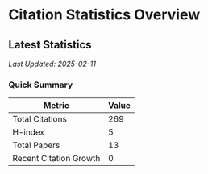 # Citation Statistics Overview

## Latest Statistics
*Last Updated: 2025-02-11*

### Quick Summary
| Metric | Value |
| ------ | ----- |
| Total Citations | 269 |
| H-index | 5 |
| Total Papers | 13 |
| Recent Citation Growth | 0 |